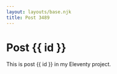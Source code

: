 ```yaml
---
layout: layouts/base.njk
title: Post 3489
---
```


# Post {{ id }}

This is post {{ id }} in my Eleventy project.
